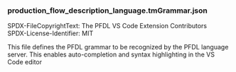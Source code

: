 <!--
SPDX-FileCopyrightText: The PFDL VS Code Extension Contributors
SPDX-License-Identifier: MIT
-->

### production_flow_description_language.tmGrammar.json

SPDX-FileCopyrightText: The PFDL VS Code Extension Contributors\
SPDX-License-Identifier: MIT

This file defines the PFDL grammar to be recognized by the PFDL language server. This enables auto-completion and syntax highlighting in the VS Code editor
